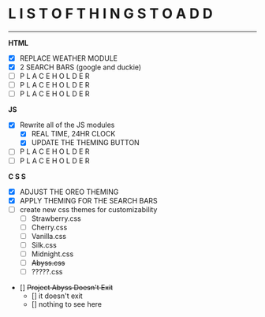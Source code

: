 # L I S T   O F   T H I N G S   T O   A D D 
____

**HTML**
- [x] REPLACE WEATHER MODULE
- [x] 2 SEARCH BARS (google and duckie)
- [ ] P L A C E H O L D E R 
- [ ] P L A C E H O L D E R 
- [ ] P L A C E H O L D E R 

**JS**
- [x] Rewrite all of the JS modules
  - [x] REAL TIME, 24HR CLOCK
  - [x] UPDATE THE THEMING BUTTON
 - [ ] P L A C E H O L D E R 
 - [ ] P L A C E H O L D E R 

**C S S**
- [x] ADJUST THE OREO THEMING
- [x] APPLY THEMING FOR THE SEARCH BARS
- [ ] create new css themes for customizability 
  - [ ] Strawberry.css
  - [ ] Cherry.css 
  - [ ] Vanilla.css
  - [ ] Silk.css
  - [ ] Midnight.css
  - [ ] ~~Abyss.css~~
  - [ ] ?????.css

- [] ~~Project Abyss Doesn't Exit~~
  - [] it doesn't exit
  - [] nothing to see here 
